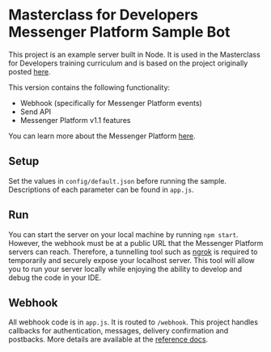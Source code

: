# Masterclass for Developers Messenger Platform Sample Bot 

This project is an example server built in Node. It is used in the Masterclass for Developers training curriculum and is based on the project originally posted [here](https://github.com/fbsamples/messenger-platform-samples). 

This version contains the following functionality:
* Webhook (specifically for Messenger Platform events)
* Send API 
* Messenger Platform v1.1 features

You can learn more about the Messenger Platform [here](https://developers.facebook.com/docs/messenger-platform/quickstart).

## Setup

Set the values in `config/default.json` before running the sample. Descriptions of each parameter can be found in `app.js`.

## Run

You can start the server on your local machine by running `npm start`. However, the webhook must be at a public URL that the Messenger Platform servers can reach. Therefore, a tunnelling tool such as [ngrok](https://ngrok.com/) is required to  temporarily and securely expose your localhost server. This tool will allow you to run your server locally while enjoying the ability to develop and debug the code in your IDE. 

## Webhook

All webhook code is in `app.js`. It is routed to `/webhook`. This project handles callbacks for authentication, messages, delivery confirmation and postbacks. More details are available at the [reference docs](https://developers.facebook.com/docs/messenger-platform/webhook-reference).
